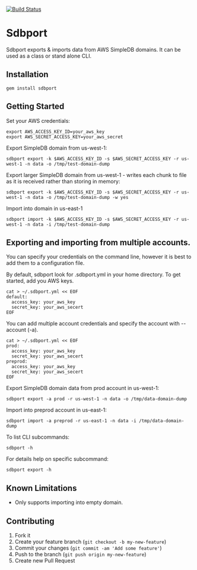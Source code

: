 [![Build Status](https://secure.travis-ci.org/brettweavnet/sdbport.png)](http://travis-ci.org/brettweavnet/sdbport)

# Sdbport

Sdbport exports & imports data from AWS SimpleDB domains. It can be used as a class or stand alone CLI.

## Installation

```
gem install sdbport
```

## Getting Started

Set your AWS credentials:

```
export AWS_ACCESS_KEY_ID=your_aws_key
export AWS_SECRET_ACCESS_KEY=your_aws_secret
```

Export SimpleDB domain from us-west-1:

```
sdbport export -k $AWS_ACCESS_KEY_ID -s $AWS_SECRET_ACCESS_KEY -r us-west-1 -n data -o /tmp/test-domain-dump
```

Export larger SimpleDB domain from us-west-1 - writes each chunk to file as it is received rather than storing in memory:

```
sdbport export -k $AWS_ACCESS_KEY_ID -s $AWS_SECRET_ACCESS_KEY -r us-west-1 -n data -o /tmp/test-domain-dump -w yes
```

Import into domain in us-east-1

```
sdbport import -k $AWS_ACCESS_KEY_ID -s $AWS_SECRET_ACCESS_KEY -r us-west-1 -n data -i /tmp/test-domain-dump
```

## Exporting and importing from multiple accounts.

You can specify your credentials on the command line, however it is best to add them to a configuration file.

By default, sdbport look for .sdbport.yml in your home directory. To get started, add you AWS keys.

```
cat > ~/.sdbport.yml << EOF
default:
  access_key: your_aws_key
  secret_key: your_aws_secert
EOF
```

You can add multiple account credentials and specify the account with --account (-a).

```
cat > ~/.sdbport.yml << EOF
prod:
  access_key: your_aws_key
  secret_key: your_aws_secert
preprod:
  access_key: your_aws_key
  secret_key: your_aws_secert
EOF
```

Export SimpleDB domain data from prod account in us-west-1:

```
sdbport export -a prod -r us-west-1 -n data -o /tmp/data-domain-dump
```

Import into preprod account in us-east-1:

```
sdbport import -a preprod -r us-east-1 -n data -i /tmp/data-domain-dump
```

To list CLI subcommands:

```
sdbport -h
```

For details help on specific subcommand:

```
sdbport export -h
```

## Known Limitations

* Only supports importing into empty domain.

## Contributing

1. Fork it
2. Create your feature branch (`git checkout -b my-new-feature`)
3. Commit your changes (`git commit -am 'Add some feature'`)
4. Push to the branch (`git push origin my-new-feature`)
5. Create new Pull Request

